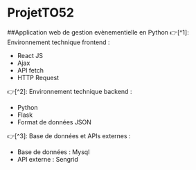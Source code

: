 # ProjetTO52
##Application web de gestion evènementielle en Python
:point_right:[^1]: Environnement technique frontend : 
- React JS
- Ajax
- API fetch
- HTTP Request

:point_right:[^2]: Environnement technique backend : 
- Python
- Flask
- Format de données JSON

:point_right:[^3]: Base de données et APIs externes :
- Base de données : Mysql
- API externe : Sengrid



